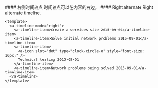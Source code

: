 <cn>
#### 右侧时间轴点
时间轴点可以在内容的右边。
</cn>

<us>
#### Right alternate
Right alternate timeline.
</us>

```vue
<template>
  <a-timeline mode="right">
    <a-timeline-item>Create a services site 2015-09-01</a-timeline-item>
    <a-timeline-item>Solve initial network problems 2015-09-01</a-timeline-item>
    <a-timeline-item>
      <a-icon slot="dot" type="clock-circle-o" style="font-size: 16px;" />
      Technical testing 2015-09-01
    </a-timeline-item>
    <a-timeline-item>Network problems being solved 2015-09-01</a-timeline-item>
  </a-timeline>
</template>
```

